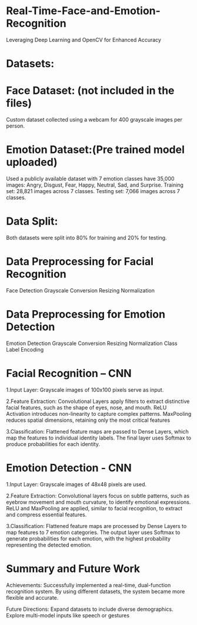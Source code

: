 # Real-Time-Face-and-Emotion-Recognition
Leveraging Deep Learning and OpenCV for Enhanced Accuracy
# Datasets:
# Face Dataset: (not included in the files)
Custom dataset collected using a webcam for 400 grayscale images per person.

# Emotion Dataset:(Pre trained model uploaded)
Used a publicly available dataset with 7 emotion classes have 35,000 images: Angry, Disgust, Fear, Happy, Neutral, Sad, and Surprise.
Training set: 28,821 images across 7 classes.
Testing set: 7,066 images across 7 classes.

# Data Split:
Both datasets were split into 80% for training and 20% for testing.

# Data Preprocessing for Facial Recognition
Face Detection
Grayscale Conversion
Resizing
Normalization

# Data Preprocessing for Emotion Detection​
Emotion Detection
Grayscale Conversion
Resizing
Normalization
Class Label Encoding

# Facial Recognition – CNN
1.Input Layer:
Grayscale images of 100x100 pixels serve as input.

2.Feature Extraction:
Convolutional Layers apply filters to extract distinctive facial features, such as the shape of eyes, nose, and mouth.
ReLU Activation introduces non-linearity to capture complex patterns.
MaxPooling reduces spatial dimensions, retaining only the most critical features

3.Classification:
Flattened feature maps are passed to Dense Layers, which map the features to individual identity labels.
The final layer uses Softmax to produce probabilities for each identity.

# Emotion Detection - CNN
1.Input Layer:
Grayscale images of 48x48 pixels are used.

2.Feature Extraction:
Convolutional layers focus on subtle patterns, such as eyebrow movement and mouth curvature, to identify emotional expressions.
ReLU and MaxPooling are applied, similar to facial recognition, to extract and compress essential features.

3.Classification:
Flattened feature maps are processed by Dense Layers to map features to 7 emotion categories.
The output layer uses Softmax to generate probabilities for each emotion, with the highest probability representing the detected emotion.

# Summary and Future Work
Achievements:
Successfully implemented a real-time, dual-function recognition system.
By using different datasets, the system became more flexible and accurate.

Future Directions:
Expand datasets to include diverse demographics.
Explore multi-model inputs like speech or gestures

